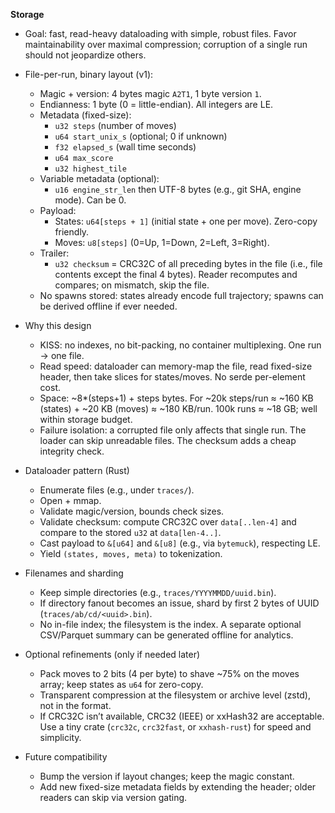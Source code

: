 **Storage**
- Goal: fast, read-heavy dataloading with simple, robust files. Favor maintainability over maximal compression; corruption of a single run should not jeopardize others.

- File-per-run, binary layout (v1):
  - Magic + version: 4 bytes magic `A2T1`, 1 byte version `1`.
  - Endianness: 1 byte (0 = little-endian). All integers are LE.
  - Metadata (fixed-size):
    - `u32 steps` (number of moves)
    - `u64 start_unix_s` (optional; 0 if unknown)
    - `f32 elapsed_s` (wall time seconds)
    - `u64 max_score`
    - `u32 highest_tile`
  - Variable metadata (optional):
    - `u16 engine_str_len` then UTF-8 bytes (e.g., git SHA, engine mode). Can be 0.
  - Payload:
    - States: `u64[steps + 1]` (initial state + one per move). Zero-copy friendly.
    - Moves: `u8[steps]` (0=Up, 1=Down, 2=Left, 3=Right).
  - Trailer:
    - `u32 checksum` = CRC32C of all preceding bytes in the file (i.e., file contents except the final 4 bytes). Reader recomputes and compares; on mismatch, skip the file.
  - No spawns stored: states already encode full trajectory; spawns can be derived offline if ever needed.

- Why this design
  - KISS: no indexes, no bit-packing, no container multiplexing. One run → one file.
  - Read speed: dataloader can memory-map the file, read fixed-size header, then take slices for states/moves. No serde per-element cost.
  - Space: ~8*(steps+1) + steps bytes. For ~20k steps/run ≈ ~160 KB (states) + ~20 KB (moves) ≈ ~180 KB/run. 100k runs ≈ ~18 GB; well within storage budget.
  - Failure isolation: a corrupted file only affects that single run. The loader can skip unreadable files. The checksum adds a cheap integrity check.

- Dataloader pattern (Rust)
  - Enumerate files (e.g., under `traces/`).
  - Open + mmap.
  - Validate magic/version, bounds check sizes.
  - Validate checksum: compute CRC32C over `data[..len-4]` and compare to the stored `u32` at `data[len-4..]`.
  - Cast payload to `&[u64]` and `&[u8]` (e.g., via `bytemuck`), respecting LE.
  - Yield `(states, moves, meta)` to tokenization.

- Filenames and sharding
  - Keep simple directories (e.g., `traces/YYYYMMDD/uuid.bin`).
  - If directory fanout becomes an issue, shard by first 2 bytes of UUID (`traces/ab/cd/<uuid>.bin`).
  - No in-file index; the filesystem is the index. A separate optional CSV/Parquet summary can be generated offline for analytics.

- Optional refinements (only if needed later)
  - Pack moves to 2 bits (4 per byte) to shave ~75% on the moves array; keep states as `u64` for zero-copy.
  - Transparent compression at the filesystem or archive level (zstd), not in the format.
  - If CRC32C isn’t available, CRC32 (IEEE) or xxHash32 are acceptable. Use a tiny crate (`crc32c`, `crc32fast`, or `xxhash-rust`) for speed and simplicity.

- Future compatibility
  - Bump the version if layout changes; keep the magic constant.
  - Add new fixed-size metadata fields by extending the header; older readers can skip via version gating.
